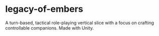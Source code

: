 # legacy-of-embers
A turn-based, tactical role-playing vertical slice with a focus on crafting controllable companions. Made with Unity.
